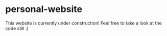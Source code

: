 # personal-website

This website is currently under construction! Feel free to take a look at the code still :)
